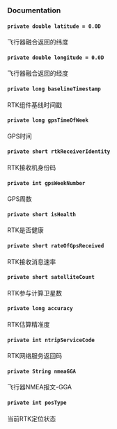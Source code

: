 ### Documentation

#### `private double latitude = 0.0D`

飞行器融合返回的纬度

#### `private double longitude = 0.0D`

飞行器融合返回的经度

#### `private long baselineTimestamp`

RTK组件基线时间戳

#### `private long gpsTimeOfWeek`

GPS时间

#### `private short rtkReceiverIdentity`

RTK接收机身份码

#### `private int gpsWeekNumber`

GPS周数

#### `private short isHealth`

RTK是否健康

#### `private short rateOfGpsReceived`

RTK接收消息速率

#### `private short satelliteCount`

RTK参与计算卫星数

#### `private long accuracy`

RTK估算精准度

#### `private int ntripServiceCode`

RTK网络服务返回码

#### `private String nmeaGGA`

飞行器NMEA报文-GGA

#### `private int posType`

当前RTK定位状态